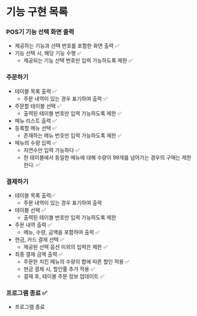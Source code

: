 # 기능 구현 목록

### POS기 기능 선택 화면 출력

- 제공하는 기능과 선택 번호를 포함한 화면 출력 ✅
- 기능 선택 시, 해당 기능 수행 ✅
  - 제공되는 기능 선택 번호만 입력 가능하도록 제한 ✅

### 주문하기

- 테이블 목록 출력 ✅
  - 주문 내역이 있는 경우 표기하여 출력 ✅
- 주문할 테이블 선택 ✅
  - 출력된 테이블 번호만 입력 가능하도록 제한 ✅
- 메뉴 리스트 출력 ✅
- 등록할 메뉴 선택 ✅
  - 존재하는 메뉴 번호만 입력 가능하도록 제한 ✅
- 메뉴의 수량 입력 ✅
  - 자연수만 입력 가능하다 ✅
  - 한 테이블에서 동일한 메뉴에 대해 수량이 99개를 넘어가는 경우의 구매는 제한 한다. ✅



### 결제하기

- 테이블 목록 출력✅
  - 주문 내역이 있는 경우 표기하여 출력
- 테이블 선택 ✅
  - 출력된 테이블 번호만 입력 가능하도록 제한
- 주문 내역 출력 ✅
  - 메뉴, 수량, 금액을 포함하여 출력 ✅
- 현금, 카드 결제 선택 ✅
  - 제공된 선택 옵션 이외의 입력은 제한 ✅
- 최종 결제 금액 출력 ✅
  - 주문한 치킨 메뉴의 수량의 합에 따른 할인 적용 ✅
  - 현금 결제 시, 할인률 추가 적용 ✅
  - 결제 후, 테이블 주문 정보 업데이트 ✅



### 프로그램 종료 ✅

- 프로그램 종료
